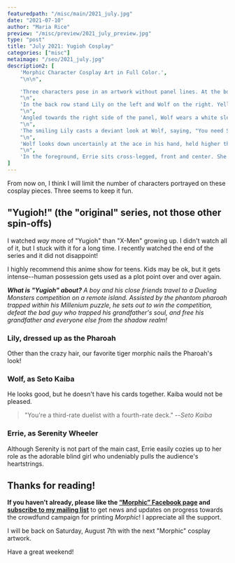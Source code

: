 ```yaml
---
featuredpath: "/misc/main/2021_july.jpg"
date: "2021-07-10"
author: "Maria Rice"
preview: "/misc/preview/2021_july_preview.jpg"
type: "post"
title: "July 2021: Yugioh Cosplay"
categories: ["misc"]
metaimage: "/seo/2021_july.jpg"
description2: [
    'Morphic Character Cosplay Art in Full Color.',
    "\n\n",

    'Three characters pose in an artwork without panel lines. At the bottom of the artwork reads the following text: "Morphic characters dress up as characters from: Yugioh [logo]."',
    "\n",
    'In the back row stand Lily on the left and Wolf on the right. Yellow bangs and pink tips adorn Lily',"'",'s reddish-black hair and she wears a black sleeveless top, blue jeans, shiny black shoes, and dark green fingerless gloves. She stands with her feet wide apart, angled to the left side of the panel. She wears a white dueling disk, complete with the card platform for placing cards, on her black-vein-covered left arm and holds a hand of red-backed cards in her left hand. Her right hand, holding a single card, extends behind her, as though she pulled it out of her dueling disk (which holds another card at ready).',
    "\n",
    'Angled towards the right side of the panel, Wolf wears a white sleeveless trench coat over black turtleneck, belt, and close-fitting pants. Grey studded gauntlets cover his forearms and silver buckles tighten blue straps around his biceps and thighs. He holds a hand of blue-backed cards in his left hand and an ace of spades in his right.',
    "\n",
    'The smiling Lily casts a deviant look at Wolf, saying, "You need SPECIAL CARDS for this game..."',
    "\n",
    'Wolf looks down uncertainly at the ace in his hand, held higher than the other cards. He replies, "[SIGH]...I told you, I make a CRUMBY VILLAIN." A few cards fall from his hand and land on the ground below. One card rests against his booted left foot.',
    "\n",
    'In the foreground, Errie sits cross-legged, front and center. She smiles slightly as she casually rests her head on her left hand with her elbow resting on her knee. Beneath her red bangs, a white blindfold covers her eyes. She wears a pink sleeveless jacket over a yellow short-sleeved shirt and blue shorts, all with white accents. On her feet she wears white socks and blue and white laced shoes.',
]
---
```


From now on, I think I will limit the number of characters portrayed on these cosplay pieces. Three seems to keep it fun.

## "Yugioh!" (the "original" series, not those other spin-offs)

I watched _way_ more of "Yugioh" than "X-Men" growing up. I didn't watch all of it, but I stuck with it for a long time. I recently watched the end of the series and it did not disappoint! 

I highly recommend this anime show for teens. Kids may be ok, but it gets intense--human possession gets used as a plot point over and over again.

**_What is "Yugioh" about?_** _A boy and his close friends travel to a Dueling Monsters competition on a remote island. Assisted by the phantom pharoah trapped within his Millenium puzzle, he sets out to win the competition, defeat the bad guy who trapped his grandfather's soul, and free his grandfather and everyone else from the shadow realm!_

### Lily, dressed up as the Pharoah

Other than the crazy hair, our favorite tiger morphic nails the Pharoah's look! 

### Wolf, as Seto Kaiba

He looks good, but he doesn't have his cards together. Kaiba would not be pleased. 

> "You're a third-rate duelist with a fourth-rate deck." --_Seto Kaiba_

### Errie, as Serenity Wheeler

Although Serenity is not part of the main cast, Errie easily cozies up to her role as the adorable blind girl who undeniably pulls the audience's heartstrings. 

## Thanks for reading!

**If you haven’t already, please like the [“Morphic” Facebook page](https://www.facebook.com/MorphicGraphicNovel/) and [subscribe to my mailing list](http://eepurl.com/g8TzPb)** to get news and updates on progress towards the crowdfund campaign for printing _Morphic_!
I appreciate all the support. 

I will be back on Saturday, August 7th with the next "Morphic" cosplay artwork.

Have a great weekend!
